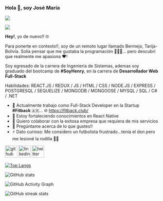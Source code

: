 ### Hola 👋, soy José María
![](https://media.giphy.com/media/XH9wwXfUXu91wAJwN5/giphy.gif) 

![](https://media.giphy.com/media/jQoMk4rOThGxC9EmaV/giphy.gif)

**Hey!**, yo de nuevo!! 🤓

Para ponerte en contexto!!, soy de un remoto lugar llamado Bermejo, Tarija-Bolivia. Solía pensar que me gustaba la programación 👨🏻‍💻... pero descubrí que realmente me apasiona ❤️!

Soy egresado de la carrera de Ingeniería de Sistemas, ademas soy graduado del bootcamp de **#SoyHenry**, en la carrera de **Desarrollador Web Full-Stack** 

Habilidades: REACT.JS / REDUX / JS / HTML / CSS / NODE.JS / EXPRESS / POSTGRESQL / SEQUELIZE / MONGODB / MONGOOSE / MYSQL / SQL / C# / .NET 

- 🔭 Actualmente trabajo como Full-Stack Developer en la Startup **#Fitback** 🇦🇷... 🌐 https://fitback.club/
- 🌱 Estoy fortaleciendo conocimientos en React Native 
- 💼 Quiero colaborar con la exitosa empresa que requiera de mis servicios 
- 💬 Pregúntame acerca de lo que gustes!!  
- ⚡ Dato curioso: Me considero un futbolista frustrado...tenía el don pero me lesioné la rodilla 🙊😅 


[<img src='https://cdn.jsdelivr.net/npm/simple-icons@3.0.1/icons/github.svg' alt='github' height='40'>](https://github.com/cheyodevfarm)  [<img src='https://cdn.jsdelivr.net/npm/simple-icons@3.0.1/icons/linkedin.svg' alt='linkedin' height='40'>](https://www.linkedin.com/in/josemaria-marquez/)  [<img src='https://cdn.jsdelivr.net/npm/simple-icons@3.0.1/icons/twitter.svg' alt='twitter' height='40'>](https://twitter.com/@JoseMaria_Dev)  

[![Top Langs](https://github-readme-stats.vercel.app/api/top-langs/?username=cheyodevfarm)](https://github.com/anuraghazra/github-readme-stats)

![GitHub stats](https://github-readme-stats.vercel.app/api?username=cheyodevfarm&show_icons=true&count_private=true)  

![GitHub Activity Graph](https://activity-graph.herokuapp.com/graph?username=cheyodevfarm)  

![GitHub streak stats](https://github-readme-streak-stats.herokuapp.com/?user=cheyodevfarm)  



<!--
**cheyodevfarm/cheyodevfarm** is a ✨ _special_ ✨ repository because its `README.md` (this file) appears on your GitHub profile.

Here are some ideas to get you started:

- 🔭 I’m currently working on ...
- 🌱 I’m currently learning ...
- 👯 I’m looking to collaborate on ...
- 🤔 I’m looking for help with ...
- 💬 Ask me about ...
- 📫 How to reach me: ...
- 😄 Pronouns: ...
- ⚡ Fun fact: ...
-->
